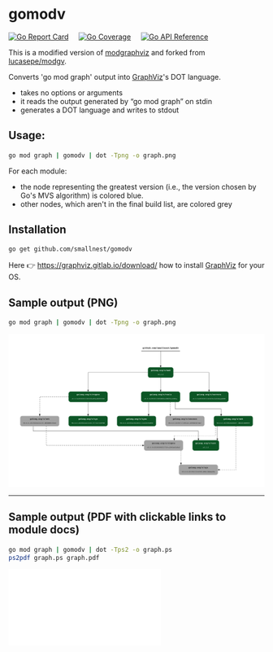 # gomodv

[![Go Report Card](https://goreportcard.com/badge/github.com/smallnest/gomodv)](https://goreportcard.com/report/github.com/smallnest/gomodv) &nbsp;&nbsp;&nbsp; [![Go Coverage](https://gocover.io/_badge/github.com/smallnest/gomodv?nocache=modgv)](https://gocover.io/_badge/github.com/smallnest/gomodv?nocache=modgv) &nbsp;&nbsp;&nbsp; [![Go API Reference](https://img.shields.io/badge/go-docs-blue.svg?style=flat)](https://pkg.go.dev/github.com/smallnest/gomodv?tab=doc)

This is a modified version of [modgraphviz](https://github.com/golang/exp/tree/master/cmd/modgraphviz) and forked from [lucasepe/modgv](https://github.com/lucasepe/modgv).

Converts 'go mod graph' output into [GraphViz](https://graphviz.gitlab.io/download/)'s DOT language.

- takes no options or arguments
- it reads the output generated by “go mod graph” on stdin
- generates a DOT language and writes to stdout

## Usage:

```bash
go mod graph | gomodv | dot -Tpng -o graph.png
```

For each module:
- the node representing the greatest version (i.e., the version chosen by Go's MVS algorithm) is colored blue.
- other nodes, which aren't in the final build list, are colored grey

## Installation

```bash
go get github.com/smallnest/gomodv
```

Here 👉 https://graphviz.gitlab.io/download/ how to install [GraphViz](https://graphviz.gitlab.io/download/) for your OS.

## Sample output (PNG)

```bash
go mod graph | gomodv | dot -Tpng -o graph.png
```

![](./graph.png)

---

## Sample output (PDF with clickable links to module docs)

```bash
go mod graph | gomodv | dot -Tps2 -o graph.ps
ps2pdf graph.ps graph.pdf
```

![View generated PDF](./graph.pdf)

